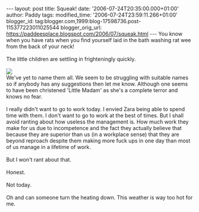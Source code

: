 \-\-- layout: post title: Squeak! date:
\'2006-07-24T20:35:00.000+01:00\' author: Paddy tags: modified\_time:
\'2006-07-24T23:59:11.266+01:00\' blogger\_id:
tag:blogger.com,1999:blog-17598736.post-115377223011025544
blogger\_orig\_url:
https://paddeesplace.blogspot.com/2006/07/squeak.html \-\-- You know
when you have rats when you find yourself laid in the bath washing rat
wee from the back of your neck!\
\
The little children are settling in frighteningly quickly.\
\
[![](https://photos1.blogger.com/blogger/7081/1699/320/2006_0723Image0022.2.jpg)](https://photos1.blogger.com/blogger/7081/1699/1600/2006_0723Image0022.2.jpg)\
We\'ve yet to name them all. We seem to be struggling with suitable
names so if anybody has any suggestions then let me know. Although one
seems to have been christened \'Little Madam\' as she\'s a complete
terror and knows no fear.\
\
I really didn\'t want to go to work today. I envied Zara being able to
spend time with them. I don\'t want to go to work at the best of times.
But I shall avoid ranting about how useless the management is. How much
work they make for us due to incompetence and the fact they actually
believe that because they are superior than us (in a workplace sense)
that they are beyond reproach despite them making more fuck ups in one
day than most of us manage in a lifetime of work.\
\
But I won\'t rant about that.\
\
Honest.\
\
Not today.\
\
Oh and can someone turn the heating down. This weather is way too hot
for me.
